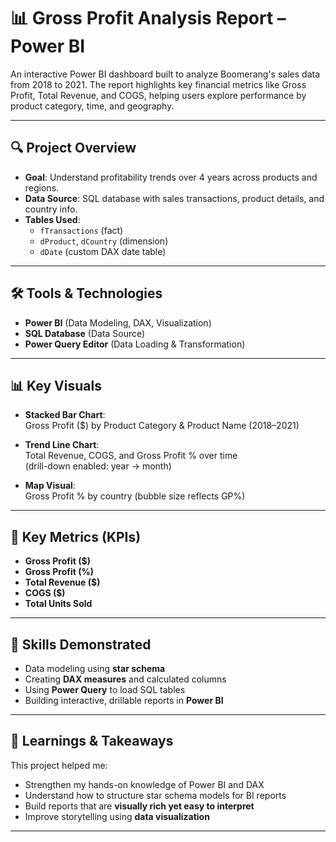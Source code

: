 # 📊 Gross Profit Analysis Report – Power BI

An interactive Power BI dashboard built to analyze Boomerang's sales data from 2018 to 2021. The report highlights key financial metrics like Gross Profit, Total Revenue, and COGS, helping users explore performance by product category, time, and geography.

---

## 🔍 Project Overview

- **Goal**: Understand profitability trends over 4 years across products and regions.
- **Data Source**: SQL database with sales transactions, product details, and country info.
- **Tables Used**:  
  - `fTransactions` (fact)  
  - `dProduct`, `dCountry` (dimension)  
  - `dDate` (custom DAX date table)

---

## 🛠 Tools & Technologies

- **Power BI** (Data Modeling, DAX, Visualization)
- **SQL Database** (Data Source)
- **Power Query Editor** (Data Loading & Transformation)

---

## 📊 Key Visuals

- **Stacked Bar Chart**:  
  Gross Profit ($) by Product Category & Product Name (2018–2021)

- **Trend Line Chart**:  
  Total Revenue, COGS, and Gross Profit % over time  
  (drill-down enabled: year → month)

- **Map Visual**:  
  Gross Profit % by country (bubble size reflects GP%)

---

## 📌 Key Metrics (KPIs)

- **Gross Profit ($)**
- **Gross Profit (%)**
- **Total Revenue ($)**
- **COGS ($)**
- **Total Units Sold**

---


## 🧠 Skills Demonstrated

- Data modeling using **star schema**
- Creating **DAX measures** and calculated columns
- Using **Power Query** to load SQL tables
- Building interactive, drillable reports in **Power BI**

---

## 🌟 Learnings & Takeaways

This project helped me:
- Strengthen my hands-on knowledge of Power BI and DAX
- Understand how to structure star schema models for BI reports
- Build reports that are **visually rich yet easy to interpret**
- Improve storytelling using **data visualization**

---

